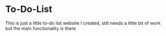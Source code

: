 # To-Do-List

This is just a little to-do list website I created, still needs a little bit of work but the main functionality is there
